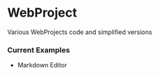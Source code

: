 # WebProject
Various WebProjects code and simplified versions

### Current Examples
- Markdown Editor

